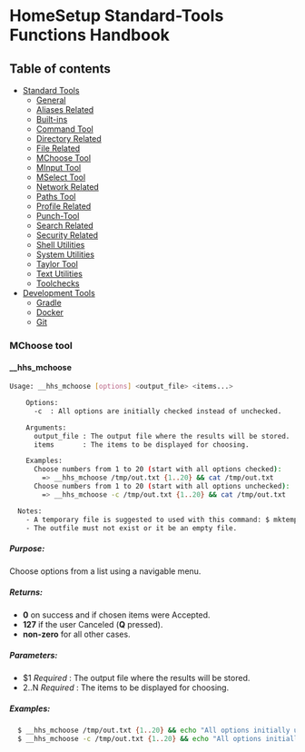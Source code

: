 # HomeSetup Standard-Tools Functions Handbook

## Table of contents

<!-- toc -->
- [Standard Tools](../../functions.md#standard-tools)
  * [General](general.md#general-functions)
  * [Aliases Related](aliases-related.md#aliases-related-functions)
  * [Built-ins](built-ins.md#built-ins-functions)
  * [Command Tool](command-tool.md#command-tool)
  * [Directory Related](directory-related.md#directory-related-functions)
  * [File Related](file-related.md#file-related-functions)
  * [MChoose Tool](mchoose-tool.md#mchoose-tool)
  * [MInput Tool](minput-tool.md#minput-tool)
  * [MSelect Tool](mselect-tool.md#mselect-tool)
  * [Network Related](network-related.md#network-related-functions)
  * [Paths Tool](paths-tool.md#paths-tool)
  * [Profile Related](profile-related.md#profile-related-functions)
  * [Punch-Tool](punch-tool.md#punch-tool)
  * [Search Related](search-related.md#search-related-functions)
  * [Security Related](security-related.md#security-related-functions)
  * [Shell Utilities](shell-utilities.md#shell-utilities)
  * [System Utilities](system-utilities.md#system-utilities)
  * [Taylor Tool](taylor-tool.md#taylor-tool)
  * [Text Utilities](text-utilities.md#text-utilities)
  * [Toolchecks](toolchecks.md#tool-checks-functions)
- [Development Tools](../../functions.md#development-tools)
  * [Gradle](../dev-tools/gradle-tools.md#gradle-functions)
  * [Docker](../dev-tools/docker-tools.md#docker-functions)
  * [Git](../dev-tools/git-tools.md#git-functions)
<!-- tocstop -->


### MChoose tool

#### __hhs_mchoose

```bash
Usage: __hhs_mchoose [options] <output_file> <items...>

    Options:
      -c  : All options are initially checked instead of unchecked.

    Arguments:
      output_file : The output file where the results will be stored.
      items       : The items to be displayed for choosing.

    Examples:
      Choose numbers from 1 to 20 (start with all options checked):
        => __hhs_mchoose /tmp/out.txt {1..20} && cat /tmp/out.txt
      Choose numbers from 1 to 20 (start with all options unchecked):
        => __hhs_mchoose -c /tmp/out.txt {1..20} && cat /tmp/out.txt

  Notes:
    - A temporary file is suggested to used with this command: $ mktemp.
    - The outfile must not exist or it be an empty file.
```

##### **Purpose**:

Choose options from a list using a navigable menu.

##### **Returns**:

  - **0** on success and if chosen items were Accepted.
  - **127** if the user Canceled (**Q** pressed).
  - **non-zero** for all other cases.

##### **Parameters**: 

  - $1 _Required_     : The output file where the results will be stored.
  - $2..$N _Required_ : The items to be displayed for choosing.

##### **Examples:**

```bash
  $ __hhs_mchoose /tmp/out.txt {1..20} && echo "All options initially unchecked" && cat /tmp/out.txt
  $ __hhs_mchoose -c /tmp/out.txt {1..20} && echo "All options initially checked" && cat /tmp/out.txt
```
